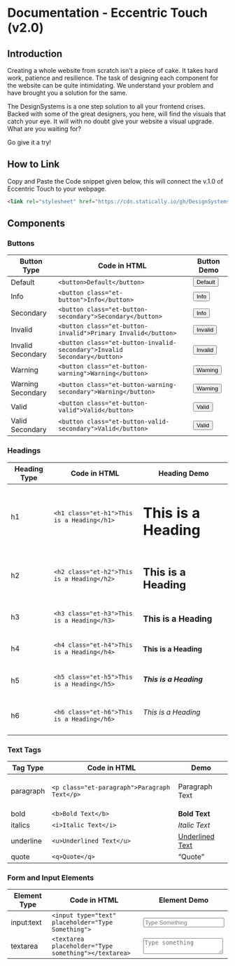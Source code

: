 # Documentation - Eccentric Touch (v2.0)

## Introduction
Creating a whole website from scratch isn't a piece of cake. It takes hard work, patience and resilience. The task of designing each component for the website can be quite intimidating. We understand your problem and have brought you a solution for the same.

The DesignSystems is a one step solution to all your frontend crises. Backed with some of the great designers, you here, will find the visuals that catch your eye. It will with no doubt give your website a visual upgrade. What are you waiting for?

Go give it a try!

## How to Link

Copy and Paste the Code snippet given below, this will connect the v.1.0 of Eccentric Touch to your webpage.

```html
<link rel="stylesheet" href="https://cdn.statically.io/gh/DesignSystemsOSS/eccentrictouch/v2.0.0/stable/src/lib/eccentric.css">
```


## Components

### Buttons

|Button Type|Code in HTML|Button Demo|
|-----------|----------|-----------|
|Default|`<button>Default</button>`|<button>Default</button>|
|Info|`<button class="et-button">Info</button>`|<button class="et-button">Info</button>|
|Secondary|`<button class="et-button-secondary">Secondary</button>`|<button class="et-button-secondary">Info</button>|
|Invalid|`<button class="et-button-invalid">Primary Invalid</button>`|<button class="et-button-invalid">Invalid</button>|
|Invalid Secondary|`<button class="et-button-invalid-secondary">Invalid Secondary</button>`|<button class="et-button-invalid-secondary">Invalid</button>|
|Warning|`<button class="et-button-warning">Warning</button>`|<button class="et-button-warning">Warning</button>|
|Warning Secondary|`<button class="et-button-warning-secondary">Warning</button>`|<button class="et-button-warning-secondary">Warning</button>|
|Valid|`<button class="et-button-valid">Valid</button>`|<button class="et-button-valid">Valid</button>|
|Valid Secondary|`<button class="et-button-valid-secondary">Valid</button>`|<button class="et-button-valid-secondary">Valid</button>|



### Headings

|Heading Type|Code in HTML|Heading Demo|
|-----------|----------|-----------|
|h1|`<h1 class="et-h1">This is a Heading</h1>`|<h1 class="et-h1">This is a Heading</h1>|
|h2|`<h2 class="et-h2">This is a Heading</h2>`| <h2 class="et-h2">This is a Heading</h2>|
|h3|`<h3 class="et-h3">This is a Heading</h3>`|<h3 class="et-h3">This is a Heading</h3>|
|h4|`<h4 class="et-h4">This is a Heading</h4>`| <h4 class="et-h4">This is a Heading</h4>|
|h5|`<h5 class="et-h5">This is a Heading</h5>`| <h5 class="et-h5">This is a Heading</h5>|
|h6|`<h6 class="et-h6">This is a Heading</h6>`|   <h6 class="et-h6">This is a Heading</h6>|


### Text Tags


|Tag Type|Code in HTML|Demo|
|-----------|----------|-----------|
|paragraph|`<p class="et-paragraph">Paragraph Text</p>`|<p class="et-paragraph">Paragraph Text</p>|
|bold|`<b>Bold Text</b>`|<b>Bold Text</b>
|italics|`<i>Italic Text</i>`</h3>|<i>Italic Text</i>|
|underline|`<u>Underlined Text</u>`|<u>Underlined Text</u>|
|quote|`<q>Quote</q>`|<q>Quote</q>|

### Form and Input Elements

|Element Type|Code in HTML|Element Demo|
|-----------|----------|-----------|
|input:text|`<input type="text" placeholder="Type Something">`|<input type="text" placeholder="Type Something"/>|
|textarea|`<textarea placeholder="Type something"></textarea>`|<textarea placeholder="Type something"></textarea>|
